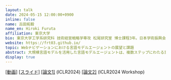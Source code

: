 ```yaml
---
layout: talk
date: 2024-05-15 12:00:00+0900
inline: false
name: 古田拓毅
name_en: Hiroki Furuta
affiliation: 東京大学
bio: 東京大学工学系研究科 技術経営戦略学専攻 松尾研究室 博士課程3年。日本学術振興会 特別研究員(DC1)。Forbes JAPAN 30 UNDER 30 2023。専門は深層強化学習と大規模言語モデル(LLM)のエージェント化に関する研究。
website: https://frt03.github.io/
topic: Webナビゲーションにおける言語モデルエージェントの展望と課題
abstract: 大規模言語モデルを活用した言語モデルエージェントは、複数ステップにわたる意思決定問題に取り組むための有望な手法として注目を集めています。その可能性は、複雑な現実世界のタスクのコンテクスト情報を処理するための常識を備えていることと、プログラミングやツールの使用を通じて外部と相互作用できることにあります。本発表では、現実世界のWebナビゲーションにおける有望な兆候と残された課題に焦点を当てます。 まず、役割の異なる複数の言語モデルを組み合わせることで、実際のWebサイトで自律的な操作を可能にした、WebAgentの研究について説明します。次に、既知のWeb上の基本タスクによってプロンプトや学習データが準備された、現在の言語モデルエージェントが、未知の構成的なタスクや順序を入れ替えたタスクの指示文に対して十分に汎化することが難しい、といった課題を紹介します。最後に、応用に向けた、堅牢で汎化可能な言語モデルエージェントを構築するための将来の方向性について意見を述べます。
display: true
---
```


[[動画]](https://www.youtube.com/watch?v=8MQN74XHeio) [[スライド]](https://docs.google.com/presentation/d/1NDZUEDTC-FZuQWwWs8HI0D0rzos4l5jtJYzILs32S-Q/edit?usp=sharing) [[論文1]](https://arxiv.org/abs/2307.12856) (ICLR2024) [[論文2]](https://arxiv.org/abs/2311.18751) (ICLR2024 Workshop)